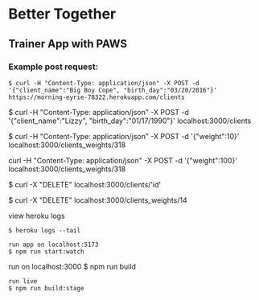 # Better Together

## Trainer App with PAWS

### Example post request:

```
$ curl -H "Content-Type: application/json" -X POST -d '{"client_name":"Big Boy Cope", "birth_day":"03/20/2016"}' https://morning-eyrie-78322.herokuapp.com/clients
```

$ curl -H "Content-Type: application/json" -X POST -d '{"client_name":"Lizzy", "birth_day":"01/17/1990"}' localhost:3000/clients

$ curl -H "Content-Type: application/json" -X POST -d '{"weight":10}' localhost:3000/clients_weights/318

curl -H "Content-Type: application/json" -X POST -d '{"weight":100}' localhost:3000/clients_weights/318

$ curl -X "DELETE" localhost:3000/clients/'id'

$ curl -X "DELETE" localhost:3000/clients_weights/14

view heroku logs

```
$ heroku logs --tail
```

```
run app on localhost:5173
$ npm run start:watch
```

run on localhost:3000
$ npm run build

```
run live
$ npm run build:stage
```
